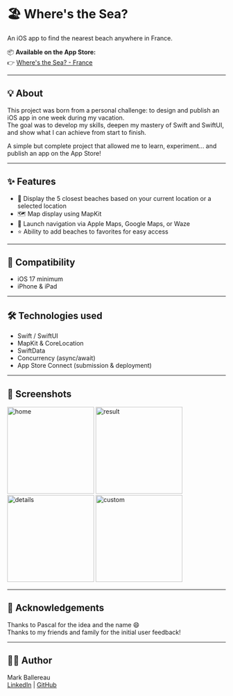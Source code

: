 # 🏖️ Where's the Sea?

An iOS app to find the nearest beach anywhere in France.

📦 **Available on the App Store:**  
👉 [Where's the Sea? - France](https://apps.apple.com/fr/app/elle-est-où-la-mer-france/id6748582133)

---

## 💡 About  
This project was born from a personal challenge: to design and publish an iOS app in one week during my vacation.  
The goal was to develop my skills, deepen my mastery of Swift and SwiftUI, and show what I can achieve from start to finish.

A simple but complete project that allowed me to learn, experiment... and publish an app on the App Store!

---

## ✨ Features

- 📍 Display the 5 closest beaches based on your current location or a selected location  
- 🗺️ Map display using MapKit  
- 🚗 Launch navigation via Apple Maps, Google Maps, or Waze  
- ⭐️ Ability to add beaches to favorites for easy access  

---

## 📱 Compatibility

- iOS 17 minimum  
- iPhone & iPad  

---

## 🛠️ Technologies used

- Swift / SwiftUI  
- MapKit & CoreLocation  
- SwiftData  
- Concurrency (async/await)  
- App Store Connect (submission & deployment)  

---

## 📱 Screenshots
<img width="200" alt="home" src="https://github.com/user-attachments/assets/2a5593be-4777-402e-ae64-2714d65924bf" />
<img width="200" alt="result" src="https://github.com/user-attachments/assets/21532458-a8a4-4fba-8800-1780c3ec80cb" />
<img width="200" alt="details" src="https://github.com/user-attachments/assets/9fc488c7-a661-4478-a3cf-4c6417e479de" />
<img width="200" alt="custom" src="https://github.com/user-attachments/assets/9e0b53ee-564d-4526-9eb0-ab169b16671a" />

---

## 🙏 Acknowledgements

Thanks to Pascal for the idea and the name 😄  
Thanks to my friends and family for the initial user feedback!  

---

## 🧑‍💻 Author

Mark Ballereau  
[LinkedIn](https://www.linkedin.com/in/markblre) | [GitHub](https://github.com/markblre)
